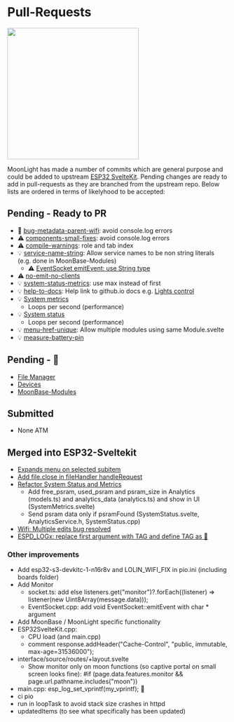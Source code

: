 # Pull-Requests

<img width="300" src="https://github.com/user-attachments/assets/8750fc86-cbde-46ef-9392-9d6810340b52" />


MoonLight has made a number of commits which are general purpose and could be added to upstream [ESP32 SvelteKit](https://github.com/theelims/ESP32-sveltekit). Pending changes are ready to add in pull-requests as they are branched from the upstream repo.
Below lists are ordered in terms of likelyhood to be accepted:

## Pending - Ready to PR

* 🐛 [bug-metadata-parent-wifi](https://github.com/theelims/ESP32-sveltekit/commit/8573d90784f4fbf28de1d30be24b7421e965d0b4): avoid console.log errors
* ⚠️ [components-small-fixes](https://github.com/theelims/ESP32-sveltekit/commit/da2c641eea81799f683bbc452d708d4d159e357e): avoid console.log errors
* ⚠️ [compile-warnings](https://github.com/theelims/ESP32-sveltekit/commit/8a4dc4171c37d04754744f76513c2d2a08b0662d): role and tab index
* 💡 [service-name-string](https://github.com/theelims/ESP32-sveltekit/commit/05a7bd9a12999e087d0b05a62859d263679cc76a): Allow service names to be non string literals (e.g. done in MoonBase-Modules)
    * ⚠️ [EventSocket emitEvent: use String type](https://github.com/theelims/ESP32-sveltekit/commit/54c4a44eb95be2fe344bb78f022c8afcbbd8c731)
* ⚠️ [no-emit-no-clients](https://github.com/MoonModules/MoonLight/commit/c024c2ff656511c67625b3dce3642d6560724482)
* 💡 [system-status-metrics](https://github.com/theelims/ESP32-sveltekit/commit/352cfe3e376b25f7470ad4f764cdf54f7069c645): use max instead of first
* 💡 [help-to-docs](https://github.com/theelims/ESP32-sveltekit/commit/2c2d2fae5c37b220bc61dfb1ba6655485de6547f): Help link to github.io docs e.g. [Lights control](https://moonmodules.org/MoonLight/moonlight/lightscontrol)
* 💡 [System metrics](https://moonmodules.org/MoonLight/system/metrics/)
    * Loops per second (performance)
* 💡 [System status](https://moonmodules.org/MoonLight/system/status/)
    * Loops per second (performance)
* 💡 [menu-href-unique](https://github.com/theelims/ESP32-sveltekit/commit/92acbd046e478bccf7eec469e0dab5dcda53c0ae): Allow multiple modules using same Module.svelte
* 💡 [measure-battery-pin](https://github.com/theelims/ESP32-sveltekit/commit/bcd3abd1f981d48d7a76c5ee71fc99f4fe54eb08)

## Pending - 🚧

* [File Manager](https://moonmodules.org/MoonLight/moonbase/files/)
* [Devices](https://moonmodules.org/MoonLight/moonbase/devices/)
* [MoonBase-Modules](https://moonmodules.org/MoonLight/develop/modules/)

## Submitted

* None ATM

## Merged into ESP32-Sveltekit

* [Expands menu on selected subitem](https://github.com/theelims/ESP32-sveltekit/pull/77)
* [Add file.close in fileHandler handleRequest](https://github.com/theelims/ESP32-sveltekit/pull/73)
* [Refactor System Status and Metrics](https://github.com/theelims/ESP32-sveltekit/pull/78)
    * Add free_psram, used_psram and psram_size in Analytics (models.ts) and analytics_data (analytics.ts) and show in UI (SystemMetrics.svelte)
    * Send psram data only if psramFound (SystemStatus.svelte, AnalyticsService.h, SystemStatus.cpp)
* [Wifi: Multiple edits bug resolved](https://github.com/theelims/ESP32-sveltekit/pull/81)
* [ESPD_LOGx: replace first argument with TAG and define TAG as 🐼](https://github.com/theelims/ESP32-sveltekit/pull/85)

### Other improvements

* Add esp32-s3-devkitc-1-n16r8v and LOLIN_WIFI_FIX in pio.ini (including boards folder)
* Add Monitor
    * socket.ts: add else listeners.get("monitor")?.forEach((listener) => listener(new Uint8Array(message.data)));
    * EventSocket.cpp: add void EventSocket::emitEvent with char * argument
* Add MoonBase / MoonLight specific functionality
* ESP32SvelteKit.cpp: 
    * CPU load (and main.cpp)
    * comment response.addHeader("Cache-Control", "public, immutable, max-age=31536000");
* interface/source/routes/+layout.svelte
    * Show monitor only on moon functions (so captive portal on small screen looks fine): #if (page.data.features.monitor && page.url.pathname.includes("moon"))
* main.cpp: esp_log_set_vprintf(my_vprintf); 🚧
* ci pio
* run in loopTask to avoid stack size crashes in httpd
* updatedItems (to see what specifically has been updated)